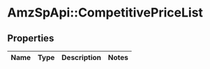 # AmzSpApi::CompetitivePriceList

## Properties
Name | Type | Description | Notes
------------ | ------------- | ------------- | -------------


